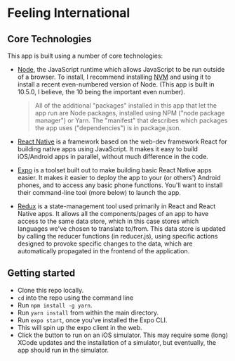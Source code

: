 # Feeling International

## Core Technologies

This app is built using a number of core technologies:

- [Node](https://nodejs.org/en/), the JavaScript runtime which allows JavaScript to be run outside of a browser. To install, I recommend installing [NVM](https://github.com/creationix/nvm) and using it to install a recent even-numbered version of Node. (This app is built in 10.5.0, I believe, the 10 being the important even number).

  > All of the additional "packages" installed in this app that let the app run are Node packages, installed using NPM ("node package manager") or Yarn. The "manifest" that describes which packages the app uses ("dependencies") is in package.json.

- [React Native](https://facebook.github.io/react-native/) is a framework based on the web-dev framework React for building native apps using JavaScript. It makes it easy to build iOS/Android apps in parallel, without much difference in the code.

- [Expo](https://expo.io/) is a toolset built out to make building basic React Native apps easier. It makes it easier to deploy the app to your (or others') Android phones, and to access any basic phone functions. You'll want to install their command-line tool (more below) to launch the app.

- [Redux](https://redux.js.org/) is a state-management tool used primarily in React and React Native apps. It allows all the components/pages of an app to have access to the same data store, which in this case stores which languages we've chosen to translate to/from. This data store is updated by calling the reducer functions (in reducer.js), using specific actions designed to provoke specific changes to the data, which are automatically propagated in the frontend of the application.

## Getting started

- Clone this repo locally.
- `cd` into the repo using the command line
- Run `npm install -g yarn`.
- Run `yarn install` from within the main directory.
- Run `expo start`, once you've installed the Expo CLI.
- This will spin up the expo client in the web.
- Click the button to run on an iOS simulator. This may require some (long) XCode updates and the installation of a simulator, but eventually, the app should run in the simulator.
